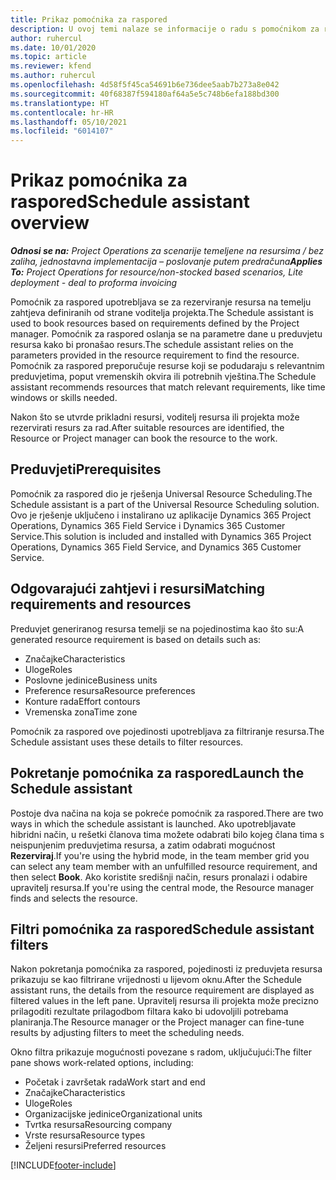 ```yaml
---
title: Prikaz pomoćnika za raspored
description: U ovoj temi nalaze se informacije o radu s pomoćnikom za raspored za rezerviranje resursa.
author: ruhercul
ms.date: 10/01/2020
ms.topic: article
ms.reviewer: kfend
ms.author: ruhercul
ms.openlocfilehash: 4d58f5f45ca54691b6e736dee5aab7b273a8e042
ms.sourcegitcommit: 40f68387f594180af64a5e5c748b6efa188bd300
ms.translationtype: HT
ms.contentlocale: hr-HR
ms.lasthandoff: 05/10/2021
ms.locfileid: "6014107"
---
```

# <a name="schedule-assistant-overview"></a><span data-ttu-id="fb68d-103">Prikaz pomoćnika za raspored</span><span class="sxs-lookup"><span data-stu-id="fb68d-103">Schedule assistant overview</span></span>

<span data-ttu-id="fb68d-104">_**Odnosi se na:** Project Operations za scenarije temeljene na resursima / bez zaliha, jednostavna implementacija – poslovanje putem predračuna_</span><span class="sxs-lookup"><span data-stu-id="fb68d-104">_**Applies To:** Project Operations for resource/non-stocked based scenarios, Lite deployment - deal to proforma invoicing_</span></span>

<span data-ttu-id="fb68d-105">Pomoćnik za raspored upotrebljava se za rezerviranje resursa na temelju zahtjeva definiranih od strane voditelja projekta.</span><span class="sxs-lookup"><span data-stu-id="fb68d-105">The Schedule assistant is used to book resources based on requirements defined by the Project manager.</span></span> <span data-ttu-id="fb68d-106">Pomoćnik za raspored oslanja se na parametre dane u preduvjetu resursa kako bi pronašao resurs.</span><span class="sxs-lookup"><span data-stu-id="fb68d-106">The schedule assistant relies on the parameters provided in the resource requirement to find the resource.</span></span> <span data-ttu-id="fb68d-107">Pomoćnik za raspored preporučuje resurse koji se podudaraju s relevantnim preduvjetima, poput vremenskih okvira ili potrebnih vještina.</span><span class="sxs-lookup"><span data-stu-id="fb68d-107">The Schedule assistant recommends resources that match relevant requirements, like time windows or skills needed.</span></span>

<span data-ttu-id="fb68d-108">Nakon što se utvrde prikladni resursi, voditelj resursa ili projekta može rezervirati resurs za rad.</span><span class="sxs-lookup"><span data-stu-id="fb68d-108">After suitable resources are identified, the Resource or Project manager can book the resource to the work.</span></span>

## <a name="prerequisites"></a><span data-ttu-id="fb68d-109">Preduvjeti</span><span class="sxs-lookup"><span data-stu-id="fb68d-109">Prerequisites</span></span>

<span data-ttu-id="fb68d-110">Pomoćnik za raspored dio je rješenja Universal Resource Scheduling.</span><span class="sxs-lookup"><span data-stu-id="fb68d-110">The Schedule assistant is a part of the Universal Resource Scheduling solution.</span></span> <span data-ttu-id="fb68d-111">Ovo je rješenje uključeno i instalirano uz aplikacije Dynamics 365 Project Operations, Dynamics 365 Field Service i Dynamics 365 Customer Service.</span><span class="sxs-lookup"><span data-stu-id="fb68d-111">This solution is included and installed with Dynamics 365 Project Operations, Dynamics 365 Field Service, and Dynamics 365 Customer Service.</span></span>

## <a name="matching-requirements-and-resources"></a><span data-ttu-id="fb68d-112">Odgovarajući zahtjevi i resursi</span><span class="sxs-lookup"><span data-stu-id="fb68d-112">Matching requirements and resources</span></span>

<span data-ttu-id="fb68d-113">Preduvjet generiranog resursa temelji se na pojedinostima kao što su:</span><span class="sxs-lookup"><span data-stu-id="fb68d-113">A generated resource requirement is based on details such as:</span></span>

-   <span data-ttu-id="fb68d-114">Značajke</span><span class="sxs-lookup"><span data-stu-id="fb68d-114">Characteristics</span></span>
-   <span data-ttu-id="fb68d-115">Uloge</span><span class="sxs-lookup"><span data-stu-id="fb68d-115">Roles</span></span>
-   <span data-ttu-id="fb68d-116">Poslovne jedinice</span><span class="sxs-lookup"><span data-stu-id="fb68d-116">Business units</span></span>
-   <span data-ttu-id="fb68d-117">Preference resursa</span><span class="sxs-lookup"><span data-stu-id="fb68d-117">Resource preferences</span></span>
-   <span data-ttu-id="fb68d-118">Konture rada</span><span class="sxs-lookup"><span data-stu-id="fb68d-118">Effort contours</span></span>
-   <span data-ttu-id="fb68d-119">Vremenska zona</span><span class="sxs-lookup"><span data-stu-id="fb68d-119">Time zone</span></span>

<span data-ttu-id="fb68d-120">Pomoćnik za raspored ove pojedinosti upotrebljava za filtriranje resursa.</span><span class="sxs-lookup"><span data-stu-id="fb68d-120">The Schedule assistant uses these details to filter resources.</span></span>

## <a name="launch-the-schedule-assistant"></a><span data-ttu-id="fb68d-121">Pokretanje pomoćnika za raspored</span><span class="sxs-lookup"><span data-stu-id="fb68d-121">Launch the Schedule assistant</span></span>

<span data-ttu-id="fb68d-122">Postoje dva načina na koja se pokreće pomoćnik za raspored.</span><span class="sxs-lookup"><span data-stu-id="fb68d-122">There are two ways in which the schedule assistant is launched.</span></span> <span data-ttu-id="fb68d-123">Ako upotrebljavate hibridni način, u rešetki članova tima možete odabrati bilo kojeg člana tima s neispunjenim preduvjetima resursa, a zatim odabrati mogućnost **Rezerviraj**.</span><span class="sxs-lookup"><span data-stu-id="fb68d-123">If you're using the hybrid mode, in the team member grid you can select any team member with an unfulfilled resource requirement, and then select **Book**.</span></span> <span data-ttu-id="fb68d-124">Ako koristite središnji način, resurs pronalazi i odabire upravitelj resursa.</span><span class="sxs-lookup"><span data-stu-id="fb68d-124">If you're using the central mode, the Resource manager finds and selects the resource.</span></span>

## <a name="schedule-assistant-filters"></a><span data-ttu-id="fb68d-125">Filtri pomoćnika za raspored</span><span class="sxs-lookup"><span data-stu-id="fb68d-125">Schedule assistant filters</span></span>

<span data-ttu-id="fb68d-126">Nakon pokretanja pomoćnika za raspored, pojedinosti iz preduvjeta resursa prikazuju se kao filtrirane vrijednosti u lijevom oknu.</span><span class="sxs-lookup"><span data-stu-id="fb68d-126">After the Schedule assistant runs, the details from the resource requirement are displayed as filtered values in the left pane.</span></span> <span data-ttu-id="fb68d-127">Upravitelj resursa ili projekta može precizno prilagoditi rezultate prilagodbom filtara kako bi udovoljili potrebama planiranja.</span><span class="sxs-lookup"><span data-stu-id="fb68d-127">The Resource manager or the Project manager can fine-tune results by adjusting filters to meet the scheduling needs.</span></span>

<span data-ttu-id="fb68d-128">Okno filtra prikazuje mogućnosti povezane s radom, uključujući:</span><span class="sxs-lookup"><span data-stu-id="fb68d-128">The filter pane shows work-related options, including:</span></span>

-   <span data-ttu-id="fb68d-129">Početak i završetak rada</span><span class="sxs-lookup"><span data-stu-id="fb68d-129">Work start and end</span></span>
-   <span data-ttu-id="fb68d-130">Značajke</span><span class="sxs-lookup"><span data-stu-id="fb68d-130">Characteristics</span></span>
-   <span data-ttu-id="fb68d-131">Uloge</span><span class="sxs-lookup"><span data-stu-id="fb68d-131">Roles</span></span>
-   <span data-ttu-id="fb68d-132">Organizacijske jedinice</span><span class="sxs-lookup"><span data-stu-id="fb68d-132">Organizational units</span></span>
-   <span data-ttu-id="fb68d-133">Tvrtka resursa</span><span class="sxs-lookup"><span data-stu-id="fb68d-133">Resourcing company</span></span>
-   <span data-ttu-id="fb68d-134">Vrste resursa</span><span class="sxs-lookup"><span data-stu-id="fb68d-134">Resource types</span></span>
-   <span data-ttu-id="fb68d-135">Željeni resursi</span><span class="sxs-lookup"><span data-stu-id="fb68d-135">Preferred resources</span></span>


[!INCLUDE[footer-include](../includes/footer-banner.md)]